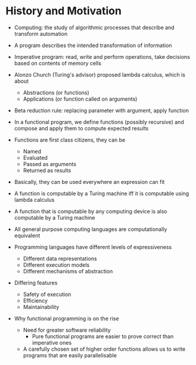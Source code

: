 # History and Motivation

+ Computing: the study of algorithmic processes that describe and transform automation
+ A program describes the intended transformation of information
+ Imperative program: read, write and perform operations, take decisions based on contents of memory cells
+ Alonzo Church (Turing's advisor) proposed lambda calculus, which is about 
    + Abstractions (or functions)
    + Applications (or function called on arguments)
+ Beta reduction rule: replacing parameter with argument, apply function

+ In a functional program, we define functions (possibly recursive) and compose and apply them to compute expected results
+ Functions are first class citizens, they can be
    + Named
    + Evaluated
    + Passed as arguments
    + Returned as results
+ Basically, they can be used everywhere an expression can fit

+ A function is computable by a Turing machine iff it is computable using lambda calculus
+ A function that is computable by any computing device is also computable by a Turing machine
+ All general purpose computing languages are computationally equivalent

+ Programming languages have different levels of expressiveness
    + Different data representations
    + Different execution models
    + Different mechanisms of abstraction
+ Differing features
    + Safety of execution
    + Efficiency
    + Maintainability
    
+ Why functional programming is on the rise
    + Need for greater software reliability
        + Pure functional programs are easier to prove correct than imperative ones
    + A carefully chosen set of higher order functions allows us to write programs that are easily parallelisable

